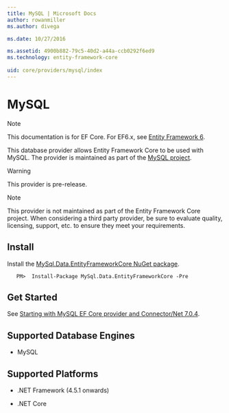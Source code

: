 ```yaml
---
title: MySQL | Microsoft Docs
author: rowanmiller
ms.author: divega

ms.date: 10/27/2016

ms.assetid: 4900b882-79c5-40d2-a44a-ccb0292f6ed9
ms.technology: entity-framework-core
 
uid: core/providers/mysql/index
---
```

# MySQL

> [!NOTE]
> This documentation is for EF Core. For EF6.x, see [Entity Framework 6](../../../ef6/index.md).

This database provider allows Entity Framework Core to be used with MySQL. The provider is maintained as part of the [MySQL project](http://dev.mysql.com).

> [!WARNING]
> This provider is pre-release.

> [!NOTE]
> This provider is not maintained as part of the Entity Framework Core project. When considering a third party provider, be sure to evaluate quality, licensing, support, etc. to ensure they meet your requirements.

## Install

Install the [MySql.Data.EntityFrameworkCore NuGet package](https://www.nuget.org/packages/MySql.Data.EntityFrameworkCore).

<!-- literal_block"ids  "classes  "xml:space": "preserve", "backrefs  "linenos": false, "dupnames  : "csharp",", highlight_args}, "names": [] -->
````text
   PM>  Install-Package MySql.Data.EntityFrameworkCore -Pre
````

## Get Started

See [Starting with MySQL EF Core provider and Connector/Net 7.0.4](http://insidemysql.com/howto-starting-with-mysql-ef-core-provider-and-connectornet-7-0-4/).

## Supported Database Engines

* MySQL

## Supported Platforms

* .NET Framework (4.5.1 onwards)

* .NET Core
